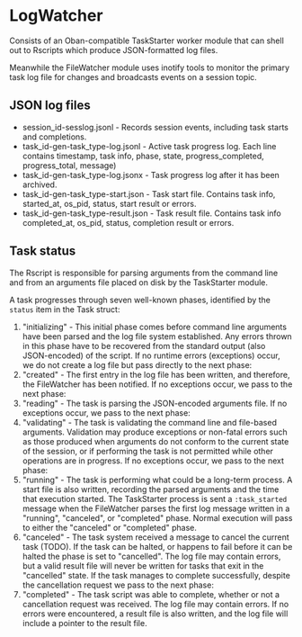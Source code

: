 # LogWatcher

Consists of an Oban-compatible TaskStarter worker module that can
shell out to Rscripts which produce JSON-formatted log files.

Meanwhile the FileWatcher module uses inotify tools to monitor
the primary task log file for changes and broadcasts events on
a session topic.

## JSON log files

* session_id-sesslog.jsonl - Records session events, including task starts 
  and completions.
* task_id-gen-task_type-log.jsonl - Active task progress log. Each line 
  contains timestamp, task info, phase, state, progress_completed, 
  progress_total, message)
* task_id-gen-task_type-log.jsonx - Task progress log after it has been archived.
* task_id-gen-task_type-start.json - Task start file. Contains task info,
  started_at, os_pid, status, start result or errors.
* task_id-gen-task_type-result.json - Task result file. Contains task info
  completed_at, os_pid, status, completion result or errors.

## Task status

The Rscript is responsible for parsing arguments from the command line
and from an arguments file placed on disk by the TaskStarter module.

A task progresses through seven well-known phases, identified by the `status`
item in the Task struct:

1. "initializing" - This initial phase comes before command line arguments
  have been parsed and the log file system established. Any errors thrown
  in this phase have to be recovered from the standard output 
  (also JSON-encoded) of the script. If no runtime errors (exceptions) 
  occur, we do not create a log file but pass directly to the next phase:
2. "created" - The first entry in the log file has been written, and
  therefore, the FileWatcher has been notified. If no exceptions 
  occur, we pass to the next phase:
3. "reading" - The task is parsing the JSON-encoded arguments file.
  If no exceptions occur, we pass to the next phase:
4. "validating" - The task is validating the command line and file-based
  arguments. Validation may produce exceptions or non-fatal errors
  such as those produced when arguments do not conform to the 
  current state of the session, or if performing the task is not 
  permitted while other operations are in progress.
  If no exceptions occur, we pass to the next phase:
5. "running" - The task is performing what could be a long-term 
  process. A start file is also written, recording the parsed
  arguments and the time that execution started. The TaskStarter 
  process is sent a `:task_started` message when the FileWatcher 
  parses the first log message written in a "running", "canceled", 
  or "completed" phase. Normal execution will pass to either the 
  "canceled" or "completed" phase.
6. "canceled" - The task system received a message to cancel
  the current task (TODO).  If the task can be halted, or happens to 
  fail before it can be halted the phase is set to "cancelled". 
  The log file may contain errors, but a valid result file will 
  never be written for tasks that exit in the "cancelled" state.
  If the task manages to complete successfully, despite the 
  cancellation request we pass to the next phase:
7. "completed" - The task script was able to complete, whether
  or not a cancellation request was received. The log file may 
  contain errors. If no errors were encountered, a result file is 
  also written, and the log file will include a pointer
  to the result file.
